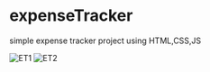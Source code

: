 # expenseTracker
simple expense tracker project using HTML,CSS,JS

![ET1](https://user-images.githubusercontent.com/65808234/162024601-27cb95c8-e4fa-4ec9-9ed6-13572619a144.PNG)
![ET2](https://user-images.githubusercontent.com/65808234/162024594-b0fea23d-2fbb-4ca9-a382-5414efe2330d.PNG)
